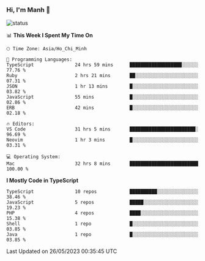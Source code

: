 ### Hi, I'm Manh 👋

![status](https://badge.stateful.com/manhhn01/status.svg)

<!--START_SECTION:waka-->
📊 **This Week I Spent My Time On** 

```text
🕑︎ Time Zone: Asia/Ho_Chi_Minh

💬 Programming Languages: 
TypeScript               24 hrs 59 mins      ███████████████████░░░░░░   77.76 % 
Ruby                     2 hrs 21 mins       ██░░░░░░░░░░░░░░░░░░░░░░░   07.31 % 
JSON                     1 hr 13 mins        █░░░░░░░░░░░░░░░░░░░░░░░░   03.82 % 
JavaScript               55 mins             █░░░░░░░░░░░░░░░░░░░░░░░░   02.86 % 
ERB                      42 mins             █░░░░░░░░░░░░░░░░░░░░░░░░   02.18 % 

🔥 Editors: 
VS Code                  31 hrs 5 mins       ████████████████████████░   96.69 % 
Neovim                   1 hr 3 mins         █░░░░░░░░░░░░░░░░░░░░░░░░   03.31 % 

💻 Operating System: 
Mac                      32 hrs 8 mins       █████████████████████████   100.00 % 
```

**I Mostly Code in TypeScript** 

```text
TypeScript               10 repos            ██████████░░░░░░░░░░░░░░░   38.46 % 
JavaScript               5 repos             █████░░░░░░░░░░░░░░░░░░░░   19.23 % 
PHP                      4 repos             ████░░░░░░░░░░░░░░░░░░░░░   15.38 % 
Shell                    1 repo              █░░░░░░░░░░░░░░░░░░░░░░░░   03.85 % 
Java                     1 repo              █░░░░░░░░░░░░░░░░░░░░░░░░   03.85 % 
```




 Last Updated on 26/05/2023 00:35:45 UTC
<!--END_SECTION:waka-->
